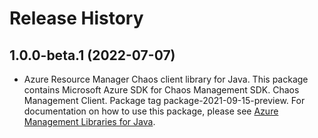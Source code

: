 # Release History

## 1.0.0-beta.1 (2022-07-07)

- Azure Resource Manager Chaos client library for Java. This package contains Microsoft Azure SDK for Chaos Management SDK. Chaos Management Client. Package tag package-2021-09-15-preview. For documentation on how to use this package, please see [Azure Management Libraries for Java](https://aka.ms/azsdk/java/mgmt).
